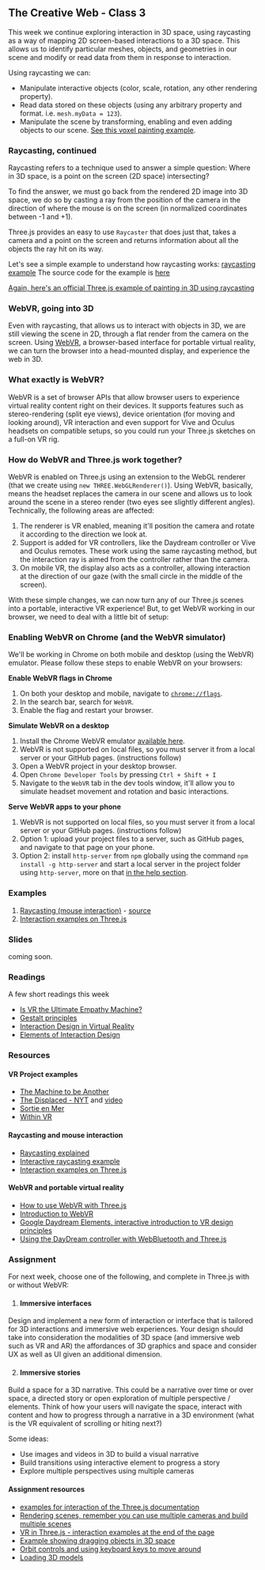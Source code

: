 ## The Creative Web - Class 3

This week we continue exploring interaction in 3D space, using raycasting as a way of mapping 2D screen-based interactions to a 3D space.
This allows us to identify particular meshes, objects, and geometries in our scene and modify or read data from them in response to interaction.

Using raycasting we can:
- Manipulate interactive objects (color, scale, rotation, any other rendering property).
- Read data stored on these objects (using any arbitrary property and format. i.e. `mesh.myData = 123`).
- Manipulate the scene by transforming, enabling and even adding objects to our scene. [See this voxel painting example](https://threejs.org/examples/webgl_interactive_voxelpainter.html).

### Raycasting, continued
Raycasting refers to a technique used to answer a simple question:
Where in 3D space, is a point on the screen (2D space) intersecting?

To find the answer, we must go back from the rendered 2D image into 3D space, we do so by casting a ray from the position of the camera
in the direction of where the mouse is on the screen (in normalized coordinates between -1 and +1).

Three.js provides an easy to use `Raycaster` that does just that, takes a camera and a point on the screen and returns
information about all the objects the ray hit on its way.

Let's see a simple example to understand how raycasting works: [raycasting example](https://BarakChamo.github.io/The-Creative-Web/classes/class%202/examples/raycasting.html)
The source code for the example is [here](https://github.com/BarakChamo/The-Creative-Web/blob/master/classes/class%202/examples/raycasting.html)

[Again, here's an official Three.js example of painting in 3D using raycasting](https://threejs.org/examples/#webgl_interactive_voxelpainter)

### WebVR, going into 3D
Even with raycasting, that allows us to interact with objects in 3D, we are still viewing the scene in 2D, through a flat render from the camera on the screen.
Using [WebVR](https://webvr.info/), a browser-based interface for portable virtual reality, we can turn the browser into a head-mounted display, and experience the web in 3D.

### What exactly is WebVR?
WebVR is a set of browser APIs that allow browser users to experience virtual reality content right on their devices. It supports features
such as stereo-rendering (split eye views), device orientation (for moving and looking around), VR interaction and even support for Vive and Oculus
headsets on compatible setups, so you could run your Three.js sketches on a full-on VR rig.

### How do WebVR and Three.js work together?
WebVR is enabled on Three.js using an extension to the WebGL renderer (that we create using `new THREE.WebGLRenderer()`).
Using WebVR, basically, means the headset replaces the camera in our scene and allows us to look around the scene in a stereo render (two eyes see slightly different angles).
Technically, the following areas are affected:

1. The renderer is VR enabled, meaning it'll position the camera and rotate it according to the direction we look at.
2. Support is added for VR controllers, like the Daydream controller or Vive and Oculus remotes. These work using the same
raycasting method, but the interaction ray is aimed from the controller rather than the camera.
3. On mobile VR, the display also acts as a controller, allowing interaction at the direction of our gaze (with the small circle in the middle of the screen).

With these simple changes, we can now turn any of our Three.js scenes into a portable, interactive VR experience!
But, to get WebVR working in our browser, we need to deal with a little bit of setup:

### Enabling WebVR on Chrome (and the WebVR simulator)
We'll be working in Chrome on both mobile and desktop (using the WebVR) emulator.
Please follow these steps to enable WebVR on your browsers:

**Enable WebVR flags in Chrome**
1. On both your desktop and mobile, navigate to [`chrome://flags`](chrome://flags).
2. In the search bar, search for `WebVR`.
3. Enable the flag and restart your browser.

**Simulate WebVR on a desktop**
1. Install the Chrome WebVR emulator [available here](https://chrome.google.com/webstore/detail/webvr-api-emulation/gbdnpaebafagioggnhkacnaaahpiefil?hl=en).
2. WebVR is not supported on local files, so you must server it from a local server or your GitHub pages. (instructions follow)
3. Open a WebVR project in your desktop browser.
4. Open `Chrome Developer Tools` by pressing `Ctrl + Shift + I`
5. Navigate to the `WebVR` tab in the dev tools window, it'll allow you to simulate headset movement and rotation and basic interactions.

**Serve WebVR apps to your phone**
1. WebVR is not supported on local files, so you must server it from a local server or your GitHub pages. (instructions follow)
2. Option 1: upload your project files to a server, such as GitHub pages, and navigate to that page on your phone.
2. Option 2: install `http-server` from `npm` globally using the command `npm install -g http-server` and start a local server in the project folder using `http-server`, more on that [in the help section](https://www.npmjs.com/package/http-server).


### Examples
1. [Raycasting (mouse interaction)](https://BarakChamo.github.io/The-Creative-Web/classes/class%202/examples/raycasting.html) - [source](https://github.com/BarakChamo/The-Creative-Web/blob/master/classes/class%202/examples/raycasting.html)
2. [Interaction examples on Three.js](https://threejs.org/examples/?q=interactive)

### Slides
coming soon.

### Readings
A few short readings this week
- [Is VR the Ultimate Empathy Machine?](https://www.wired.com/brandlab/2015/11/is-virtual-reality-the-ultimate-empathy-machine/)
- [Gestalt principles](https://www.interaction-design.org/literature/topics/gestalt-principles)
- [Interaction Design in Virtual Reality](https://www.interaction-design.org/literature/topics/virtual-reality)
- [Elements of Interaction Design](https://www.interaction-design.org/literature/article/what-is-interaction-design)


### Resources

#### VR Project examples
- [The Machine to be Another](https://vimeo.com/89556173)
- [The Displaced - NYT](https://docubase.mit.edu/project/the-displaced/) and [video](https://www.youtube.com/watch?v=ecavbpCuvkI&t=128s)
- [Sortie en Mer](https://www.youtube.com/watch?v=Jv8nVOYBUSs)
- [Within VR](https://vr.with.in/)

#### Raycasting and mouse interaction
- [Raycasting explained](https://threejs.org/docs/#api/en/core/Raycaster)
- [Interactive raycasting example](https://threejs.org/examples/?q=raycast#webgl_interactive_raycasting_points)
- [Interaction examples on Three.js](https://threejs.org/examples/?q=interactive)

#### WebVR and portable virtual reality
- [How to use WebVR with Three.js](https://threejs.org/docs/#manual/en/introduction/How-to-create-VR-content)
- [Introduction to WebVR](https://developer.mozilla.org/en-US/docs/Games/Techniques/3D_on_the_web/WebVR)
- [Google Daydream Elements, interactive introduction to VR design principles](https://play.google.com/store/apps/details?id=com.google.vr.unity.ddelements&hl=en)
- [Using the DayDream controller with WebBluetooth and Three.js](https://mrdoob.github.io/daydream-controller.js/)

### Assignment
For next week, choose one of the following, and complete in Three.js with or without WebVR:

1. #### Immersive interfaces
Design and implement a new form of interaction or interface that is tailored for 3D interactions and immersive web experiences.
Your design should take into consideration the modalities of 3D space (and immersive web such as VR and AR) the affordances of
3D graphics and space and consider UX as well as UI given an additional dimension.

2. #### Immersive stories
Build a space for a 3D narrative. This could be a narrative over time or over space, a directed story or open exploration
of multiple perspective / elements. Think of how your users will navigate the space, interact with content and how to 
progress through a narrative in a 3D environment (what is the VR equivalent of scrolling or hiting next?)

Some ideas:
- Use images and videos in 3D to build a visual narrative
- Build transitions using interactive element to progress a story
- Explore multiple perspectives using multiple cameras

#### Assignment resources
- [examples for interaction of the Three.js documentation](https://threejs.org/examples/?q=interact)
- [Rendering scenes, remember you can use multiple cameras and build multiple scenes](https://threejs.org/docs/#manual/en/introduction/Creating-a-scene)
- [VR in Three.js - interaction examples at the end of the page](https://threejs.org/docs/#manual/en/introduction/How-to-create-VR-content)
- [Example showing dragging objects in 3D space](https://threejs.org/examples/?q=interacti#webgl_interactive_draggablecubes)
- [Orbit controls and using keyboard keys to move around](https://threejs.org/docs/#examples/en/controls/OrbitControls)
- [Loading 3D models](https://threejs.org/docs/#manual/en/introduction/Loading-3D-models)
